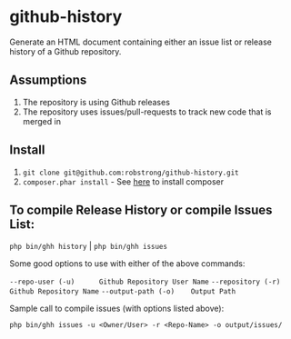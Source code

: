 # github-history

Generate an HTML document containing either an issue list or release history of a Github repository.


## Assumptions
1. The repository is using Github releases
2. The repository uses issues/pull-requests to track new code that is merged in

## Install

1. `git clone git@github.com:robstrong/github-history.git`
2. `composer.phar install` - See [here](https://getcomposer.org/) to install composer

## To compile Release History or compile Issues List:
`php bin/ghh history` | `php bin/ghh issues`

Some good options to use with either of the above commands:

 `--repo-user (-u)      Github Repository User Name` 
 `--repository (-r)     Github Repository Name`
 `--output-path (-o)    Output Path`

Sample call to compile issues (with options listed above):

`php bin/ghh issues -u <Owner/User> -r <Repo-Name> -o output/issues/`
